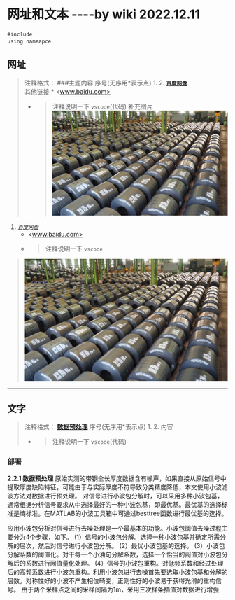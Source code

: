 # 网址和文本  ----by wiki 2022.12.11
    #include
    using nameapce

## 网址
> 注释格式：
> ###主题内容
> 序号(无序用*表示点) 1. 2. **[`百度网盘`](https://www.baidu.com "百度网盘链接")**  
> 其他链接  * <www.baidu.com>
>   * > 注释说明一下 `vscode`(代码)
> 补充图片 ![这是图片](/img/20203311211407362.jpg "Magic Gardens")


1. *[`百度网盘`](https://www.baidu.com)*  
    * <www.baidu.com>
    * > 注释说明一下 `vscode`
> ![这是图片](/img/20203311211407362.jpg "Magic Gardens")

------------------------------------------------------------------------------------------------------------

## 文字
> 注释格式：
> **[数据预处理](https://www.baidu.com "百度网盘链接")** 
> 序号(无序用*表示点) 1. 2. 内容
> * > 注释说明一下 `vscode`(代码)

### 部署
**2.2.1 数据预处理**
原始实测的带钢全长厚度数据含有噪声，如果直接从原始信号中提取厚度缺陷特征，可能由于与实际厚度不符导致分类精度降低，本文使用小波滤波方法对数据进行预处理。
对信号进行小波包分解时，可以采用多种小波包基，通常根据分析信号要求从中选择最好的一种小波包基，即最优基。最优基的选择标准是熵标准。在MATLAB的小波工具箱中可通过besttree函数进行最优基的选择。

应用小波包分析对信号进行去噪处理是一个最基本的功能。小波包阈值去噪过程主要分为4个步骤，如下。
(1）信号的小波包分解。选择一种小波包基并确定所需分解的层次，然后对信号进行小波包分解。
(2）最优小波包基的选择。
(3）小波包分解系数的阈值化。对干每一个小油句分解系数，选择一个恰当的阙值对小波包分解后的系数进行阙值量化处理。
(4）信号的小波包重构。对低频系数和经过处理后的高频系数进行小波包重构。利用小波包进行去噪首先要选取小波包基和分解的层数。对称性好的小波不产生相位畸变，正则性好的小波易于获得光滑的重构信号。
由于两个采样点之间的采样间隔为1m，采用三次样条插值对数据进行增强